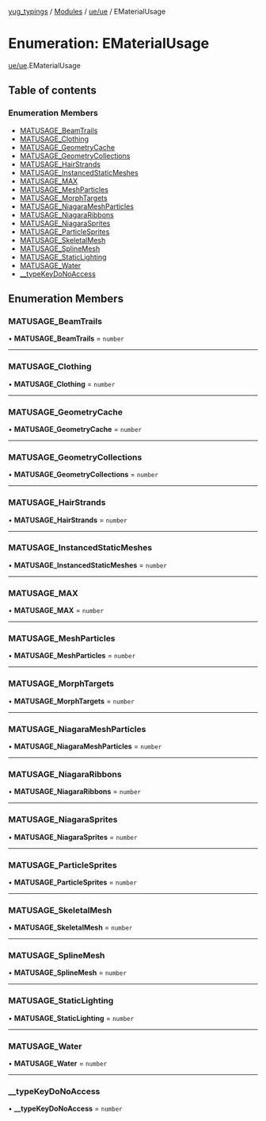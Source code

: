 [yug_typings](../README.md) / [Modules](../modules.md) / [ue/ue](../modules/ue_ue.md) / EMaterialUsage

# Enumeration: EMaterialUsage

[ue/ue](../modules/ue_ue.md).EMaterialUsage

## Table of contents

### Enumeration Members

- [MATUSAGE\_BeamTrails](ue_ue.EMaterialUsage.md#matusage_beamtrails)
- [MATUSAGE\_Clothing](ue_ue.EMaterialUsage.md#matusage_clothing)
- [MATUSAGE\_GeometryCache](ue_ue.EMaterialUsage.md#matusage_geometrycache)
- [MATUSAGE\_GeometryCollections](ue_ue.EMaterialUsage.md#matusage_geometrycollections)
- [MATUSAGE\_HairStrands](ue_ue.EMaterialUsage.md#matusage_hairstrands)
- [MATUSAGE\_InstancedStaticMeshes](ue_ue.EMaterialUsage.md#matusage_instancedstaticmeshes)
- [MATUSAGE\_MAX](ue_ue.EMaterialUsage.md#matusage_max)
- [MATUSAGE\_MeshParticles](ue_ue.EMaterialUsage.md#matusage_meshparticles)
- [MATUSAGE\_MorphTargets](ue_ue.EMaterialUsage.md#matusage_morphtargets)
- [MATUSAGE\_NiagaraMeshParticles](ue_ue.EMaterialUsage.md#matusage_niagarameshparticles)
- [MATUSAGE\_NiagaraRibbons](ue_ue.EMaterialUsage.md#matusage_niagararibbons)
- [MATUSAGE\_NiagaraSprites](ue_ue.EMaterialUsage.md#matusage_niagarasprites)
- [MATUSAGE\_ParticleSprites](ue_ue.EMaterialUsage.md#matusage_particlesprites)
- [MATUSAGE\_SkeletalMesh](ue_ue.EMaterialUsage.md#matusage_skeletalmesh)
- [MATUSAGE\_SplineMesh](ue_ue.EMaterialUsage.md#matusage_splinemesh)
- [MATUSAGE\_StaticLighting](ue_ue.EMaterialUsage.md#matusage_staticlighting)
- [MATUSAGE\_Water](ue_ue.EMaterialUsage.md#matusage_water)
- [\_\_typeKeyDoNoAccess](ue_ue.EMaterialUsage.md#__typekeydonoaccess)

## Enumeration Members

### MATUSAGE\_BeamTrails

• **MATUSAGE\_BeamTrails** = `number`

___

### MATUSAGE\_Clothing

• **MATUSAGE\_Clothing** = `number`

___

### MATUSAGE\_GeometryCache

• **MATUSAGE\_GeometryCache** = `number`

___

### MATUSAGE\_GeometryCollections

• **MATUSAGE\_GeometryCollections** = `number`

___

### MATUSAGE\_HairStrands

• **MATUSAGE\_HairStrands** = `number`

___

### MATUSAGE\_InstancedStaticMeshes

• **MATUSAGE\_InstancedStaticMeshes** = `number`

___

### MATUSAGE\_MAX

• **MATUSAGE\_MAX** = `number`

___

### MATUSAGE\_MeshParticles

• **MATUSAGE\_MeshParticles** = `number`

___

### MATUSAGE\_MorphTargets

• **MATUSAGE\_MorphTargets** = `number`

___

### MATUSAGE\_NiagaraMeshParticles

• **MATUSAGE\_NiagaraMeshParticles** = `number`

___

### MATUSAGE\_NiagaraRibbons

• **MATUSAGE\_NiagaraRibbons** = `number`

___

### MATUSAGE\_NiagaraSprites

• **MATUSAGE\_NiagaraSprites** = `number`

___

### MATUSAGE\_ParticleSprites

• **MATUSAGE\_ParticleSprites** = `number`

___

### MATUSAGE\_SkeletalMesh

• **MATUSAGE\_SkeletalMesh** = `number`

___

### MATUSAGE\_SplineMesh

• **MATUSAGE\_SplineMesh** = `number`

___

### MATUSAGE\_StaticLighting

• **MATUSAGE\_StaticLighting** = `number`

___

### MATUSAGE\_Water

• **MATUSAGE\_Water** = `number`

___

### \_\_typeKeyDoNoAccess

• **\_\_typeKeyDoNoAccess** = `number`
